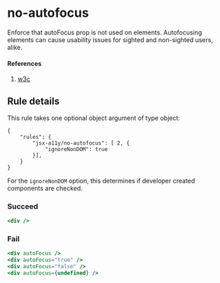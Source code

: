 # no-autofocus

Enforce that autoFocus prop is not used on elements. Autofocusing elements can cause usability issues for sighted and non-sighted users, alike.

#### References

1.  [w3c](https://w3c.github.io/html/sec-forms.html#autofocusing-a-form-control-the-autofocus-attribute)

## Rule details

This rule takes one optional object argument of type object:

```
{
    "rules": {
        "jsx-a11y/no-autofocus": [ 2, {
            "ignoreNonDOM": true
        }],
    }
}
```

For the `ignoreNonDOM` option, this determines if developer created components are checked.

### Succeed

```jsx
<div />
```

### Fail

```jsx
<div autoFocus />
<div autoFocus="true" />
<div autoFocus="false" />
<div autoFocus={undefined} />
```
